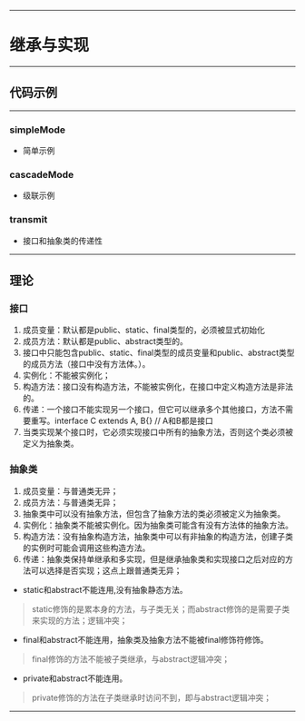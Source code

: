 ------
# 继承与实现

------
## 代码示例

------
### simpleMode
- 简单示例
### cascadeMode
- 级联示例
### transmit
- 接口和抽象类的传递性

------
## 理论
### 接口
1. 成员变量：默认都是public、static、final类型的，必须被显式初始化
2. 成员方法：默认都是public、abstract类型的。
3. 接口中只能包含public、static、final类型的成员变量和public、abstract类型的成员方法（接口中没有方法体。）。
4. 实例化：不能被实例化；
5. 构造方法：接口没有构造方法，不能被实例化，在接口中定义构造方法是非法的。
6. 传递：一个接口不能实现另一个接口，但它可以继承多个其他接口，方法不需要重写。interface C extends A, B{} // A和B都是接口
7. 当类实现某个接口时，它必须实现接口中所有的抽象方法，否则这个类必须被定义为抽象类。 
### 抽象类
1. 成员变量：与普通类无异；
2. 成员方法：与普通类无异；
3. 抽象类中可以没有抽象方法，但包含了抽象方法的类必须被定义为抽象类。
4. 实例化：抽象类不能被实例化。因为抽象类可能含有没有方法体的抽象方法。
5. 构造方法：没有抽象构造方法，抽象类中可以有非抽象的构造方法，创建子类的实例时可能会调用这些构造方法。
6. 传递：抽象类保持单继承和多实现，但是继承抽象类和实现接口之后对应的方法可以选择是否实现；这点上跟普通类无异；
- static和abstract不能连用,没有抽象静态方法。
> static修饰的是累本身的方法，与子类无关；而abstract修饰的是需要子类来实现的方法；逻辑冲突；
- final和abstract不能连用，抽象类及抽象方法不能被final修饰符修饰。
> final修饰的方法不能被子类继承，与abstract逻辑冲突；
- private和abstract不能连用。
> private修饰的方法在子类继承时访问不到，即与abstract逻辑冲突；

------

